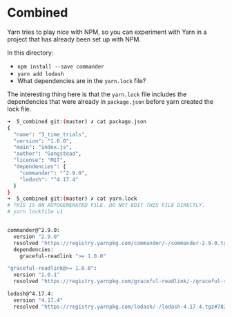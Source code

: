 # Combined

Yarn tries to play nice with NPM, so you can experiment with Yarn in a project that has already been set up with NPM.

In this directory:
- `npm install --save commander`
- `yarn add lodash`
- What dependencies are in the `yarn.lock` file?

The interesting thing here is that the `yarn.lock` file includes the dependencies that were already in `package.json` before yarn created the lock file.

```sh
➜  5_combined git:(master) ✗ cat package.json
{
  "name": "3_time_trials",
  "version": "1.0.0",
  "main": "index.js",
  "author": "Gangstead",
  "license": "MIT",
  "dependencies": {
    "commander": "^2.9.0",
    "lodash": "^4.17.4"
  }
}
➜  5_combined git:(master) ✗ cat yarn.lock
# THIS IS AN AUTOGENERATED FILE. DO NOT EDIT THIS FILE DIRECTLY.
# yarn lockfile v1


commander@^2.9.0:
  version "2.9.0"
  resolved "https://registry.yarnpkg.com/commander/-/commander-2.9.0.tgz#9c99094176e12240cb22d6c5146098400fe0f7d4"
  dependencies:
    graceful-readlink ">= 1.0.0"

"graceful-readlink@>= 1.0.0":
  version "1.0.1"
  resolved "https://registry.yarnpkg.com/graceful-readlink/-/graceful-readlink-1.0.1.tgz#4cafad76bc62f02fa039b2f94e9a3dd3a391a725"

lodash@^4.17.4:
  version "4.17.4"
  resolved "https://registry.yarnpkg.com/lodash/-/lodash-4.17.4.tgz#78203a4d1c328ae1d86dca6460e369b57f4055ae"
```
